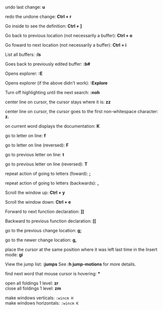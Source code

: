 undo last change: **u**

redo the undone change: **Ctrl + r**

Go inside to see the definition: **Ctrl + ]**

Go back to previous location (not necessarily a buffer): **Ctrl + o**

Go foward to next location (not necessarily a buffer): **Ctrl + i**

List all buffers: **:ls**

Goes back to previously edited buffer: **:b#**

Opens explorer: **:E** 

Opens explorer (if the above didn't work): **:Explore**

Turn off highlighting until the next search: **:noh**

center line on cursor, the cursor stays where it is: **zz**

center line on cursor, the cursor goes to the first non-whitespace character: **z.**

on current word displays the documentation: **K**

go to letter on line: **f**

go to letter on line (reversed): **F**

go to previous letter on line: **t**

go to previous letter on line (reversed): **T**

repeat action of going to letters (foward): **;**

repeat action of going to letters (backwards): **,**

Scroll the window up: **Ctrl + y**

Scroll the window down: **Ctrl + e**

Forward to next function declaration: **]]**

Backward to previous function declaration: **[[**

go to the previous change location: **g;**

go to the newer change location: **g,**

place the cursor at the same position where it was left last time in the Insert mode: **gi**

View the jump list: **:jumps** 
See **:h jump-motions** for more details.

find next word that mouse cursor is hovering: **\***

open all foldings 1 level: **zr**  
close all foldings 1 level: **zm**


make windows verticals: `:wincm H`  
make windows horizontals: `:wincm K`
